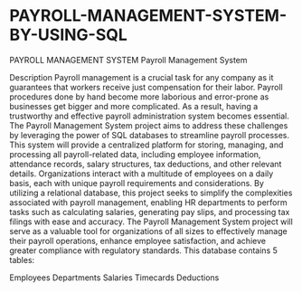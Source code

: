 # PAYROLL-MANAGEMENT-SYSTEM-BY-USING-SQL
PAYROLL MANAGEMENT SYSTEM
Payroll Management System

Description Payroll management is a crucial task for any company as it guarantees that workers receive just compensation for their labor. Payroll procedures done by hand become more laborious and error-prone as businesses get bigger and more complicated. As a result, having a trustworthy and effective payroll administration system becomes essential. The Payroll Management System project aims to address these challenges by leveraging the power of SQL databases to streamline payroll processes. This system will provide a centralized platform for storing, managing, and processing all payroll-related data, including employee information, attendance records, salary structures, tax deductions, and other relevant details. Organizations interact with a multitude of employees on a daily basis, each with unique payroll requirements and considerations. By utilizing a relational database, this project seeks to simplify the complexities associated with payroll management, enabling HR departments to perform tasks such as calculating salaries, generating pay slips, and processing tax filings with ease and accuracy. The Payroll Management System project will serve as a valuable tool for organizations of all sizes to effectively manage their payroll operations, enhance employee satisfaction, and achieve greater compliance with regulatory standards. This database contains 5 tables:

Employees
Departments
Salaries
Timecards
Deductions


